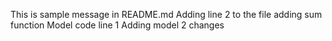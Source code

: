 This is sample message in README.md
Adding line 2 to the file
adding sum function
Model code line 1
Adding model 2 changes
